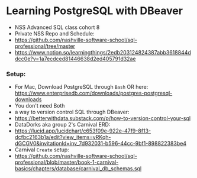 # Learning PostgreSQL with DBeaver
- NSS Advanced SQL class cohort 8
- Private NSS Repo and Schedule:
- https://github.com/nashville-software-school/sql-professional/tree/master
- https://www.notion.so/learningthings/2edb203124824387abb3618844ddcc0e?v=1a7ecdced81446638d2ed405791d32ae
### Setup:
- For Mac, Download PostgreSQL through `Bash` OR here: https://www.enterprisedb.com/downloads/postgres-postgresql-downloads
- You don't need Both
- a way to version control SQL through DBeaver:
- https://betterwithdata.substack.com/p/how-to-version-control-your-sql
- DataDorks aka group 2's Carnival ERD:
- https://lucid.app/lucidchart/c653f09e-922e-47f9-8f13-dcfbc2163b1a/edit?view_items=yRKqh-dGCGV0&invitationId=inv_7d932031-b596-44cc-9bf1-898822383be4
- Carnival `Create` setup:
- https://github.com/nashville-software-school/sql-professional/blob/master/book-1-carnival-basics/chapters/database/carnival_db_schemas.sql
